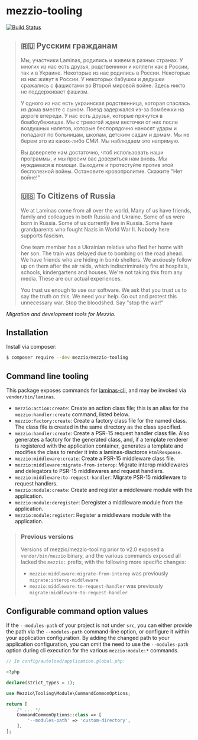 # mezzio-tooling

[![Build Status](https://github.com/mezzio/mezzio-tooling/actions/workflows/continuous-integration.yml/badge.svg)](https://github.com/mezzio/mezzio-tooling/actions/workflows/continuous-integration.yml)

> ## 🇷🇺 Русским гражданам
>
> Мы, участники Laminas, родились и живем в разных странах. У многих из нас есть друзья, родственники и коллеги как в России, так и в Украине. Некоторые из нас родились в России. Некоторые из нас живут в России. У некоторых бабушки и дедушки сражались с фашистами во Второй мировой войне. Здесь никто не поддерживает фашизм.
>
> У одного из нас есть украинская родственница, которая спаслась из дома вместе с сыном. Поезд задержался из-за бомбежки на дороге впереди. У нас есть друзья, которые прячутся в бомбоубежищах. Мы с тревогой ждем весточки от них после воздушных налетов, которые беспорядочно наносят удары и попадают по больницам, школам, детским садам и домам. Мы не берем это из каких-либо СМИ. Мы наблюдаем это напрямую.
>
> Вы доверяете нам достаточно, чтоб использовать наши программы, и мы просим вас довериться нам вновь. Мы нуждаемся в помощи. Выходите и протестуйте против этой бесполезной войны. Остановите кровопролитие. Скажите "Нет войне!"
>
> ## 🇺🇸 To Citizens of Russia
>
> We at Laminas come from all over the world. Many of us have friends, family and colleagues in both Russia and Ukraine. Some of us were born in Russia. Some of us currently live in Russia. Some have grandparents who fought Nazis in World War II. Nobody here supports fascism.
>
> One team member has a Ukrainian relative who fled her home with her son. The train was delayed due to bombing on the road ahead. We have friends who are hiding in bomb shelters. We anxiously follow up on them after the air raids, which indiscriminately fire at hospitals, schools, kindergartens and houses. We're not taking this from any media. These are our actual experiences.
>
> You trust us enough to use our software. We ask that you trust us to say the truth on this. We need your help. Go out and protest this unnecessary war. Stop the bloodshed. Say "stop the war!"

*Migration and development tools for Mezzio.*

## Installation

Install via composer:

```bash
$ composer require --dev mezzio/mezzio-tooling
```

## Command line tooling

This package exposes commands for [laminas-cli](https://docs.laminas.dev/laminas-cli), and may be invoked via `vendor/bin/laminas`.

- `mezzio:action:create`: Create an action class file; this is an alias for the `mezzio:handler:create` command, listed below.
- `mezzio:factory:create`: Create a factory class file for the named class.
  The class file is created in the same directory as the class specified.
- `mezzio:handler:create`: Create a PSR-15 request handler class file.
  Also generates a factory for the generated class, and, if a template renderer is registered with the application container, generates a template and modifies the class to render it into a laminas-diactoros `HtmlResponse`.
- `mezzio:middleware:create`: Create a PSR-15 middleware class file.
- `mezzio:middleware:migrate-from-interop`: Migrate interop middlewares and delegators to PSR-15 middlewares and request handlers.
- `mezzio:middleware:to-request-handler`: Migrate PSR-15 middleware to request handlers.
- `mezzio:module:create`: Create and register a middleware module with the application.
- `mezzio:module:deregister`: Deregister a middleware module from the application.
- `mezzio:module:register`: Register a middleware module with the application.

> ### Previous versions
>
> Versions of mezzio/mezzio-tooling prior to v2.0 exposed a `vendor/bin/mezzio` binary, and the various commands exposed all lacked the `mezzio:` prefix, with the following more specific changes:
>
> - `mezzio:middleware:migrate-from-interop` was previously `migrate:interop-middleware`
> - `mezzio:middleware:to-request-handler` was previously `migrate:middleware-to-request-handler`

## Configurable command option values

If the `--modules-path` of your project is not under `src`, you can either provide the path via the `--modules-path` command-line option, or configure it within your application configuration.
By adding the changed path to your application configuration, you can omit the need to use the `--modules-path` option during cli execution for the various `mezzio:module:*` commands.

```php
// In config/autoload/application.global.php:

<?php

declare(strict_types = 1);

use Mezzio\Tooling\Module\CommandCommonOptions;

return [
    /* ... */
    CommandCommonOptions::class => [
        '--modules-path' => 'custom-directory',
    ],
];
```
